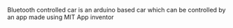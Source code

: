 Bluetooth controlled car is an arduino based car which can be controlled by an app made using MIT App inventor

